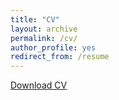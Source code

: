 ```yaml
---
title: "CV"
layout: archive
permalink: /cv/
author_profile: yes
redirect_from: /resume
---
```


<u><a href="HarshiniJhala.git/C:/Users/jhala/Desktop/website/CV.pdf">Download CV</a></u>

